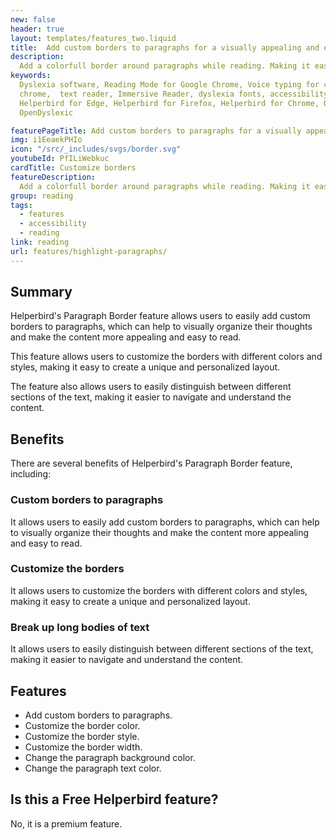 ```yaml
---
new: false
header: true
layout: templates/features_two.liquid
title:  Add custom borders to paragraphs for a visually appealing and easy-to-read experience
description:
  Add a colorfull border around paragraphs while reading. Making it easier to break up long bodies of text, making it easier to read.
keywords:
  Dyslexia software, Reading Mode for Google Chrome, Voice typing for chrome, Text to speech for
  chrome,  text reader, Immersive Reader, dyslexia fonts, accessibility software, dyslexia software,
  Helperbird for Edge, Helperbird for Firefox, Helperbird for Chrome, Opendyslexic for Chrome,
  OpenDyslexic

featurePageTitle: Add custom borders to paragraphs for a visually appealing and easy-to-read experience
img: i1EeaekPHIo
icon: "/src/_includes/svgs/border.svg"
youtubeId: PfILiWebkuc
cardTitle: Customize borders
featureDescription:
  Add a colorfull border around paragraphs while reading. Making it easier to break up long bodies of text, making it easier to read.
group: reading
tags: 
  - features
  - accessibility
  - reading
link: reading
url: features/highlight-paragraphs/
---
```


## Summary

Helperbird's Paragraph Border feature allows users to easily add custom borders to paragraphs, which can help to visually organize their thoughts and make the content more appealing and easy to read. 

This feature allows users to customize the borders with different colors and styles, making it easy to create a unique and personalized layout. 

The feature also allows users to easily distinguish between different sections of the text, making it easier to navigate and understand the content.


## Benefits

There are several benefits of Helperbird's Paragraph Border feature, including:

### Custom borders to paragraphs
It allows users to easily add custom borders to paragraphs, which can help to visually organize their thoughts and make the content more appealing and easy to read.

### Customize the borders
It allows users to customize the borders with different colors and styles, making it easy to create a unique and personalized layout.

### Break up long bodies of text
It allows users to easily distinguish between different sections of the text, making it easier to navigate and understand the content.


## Features
- Add custom borders to paragraphs.
- Customize the border color.
- Customize the border style.
- Customize the border width.
- Change the paragraph background color.
- Change the paragraph text color.


## Is this a Free Helperbird feature?
No, it is a premium feature.























